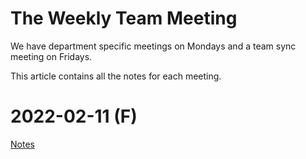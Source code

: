 # The Weekly Team Meeting

We have department specific meetings on Mondays and a team sync meeting on Fridays.

This article contains all the notes for each meeting.

# 2022-02-11 (F) #
[Notes](https://coda.io/d/_d7tg7IvQLdA/2-11-Fri_su4oe) 

 
